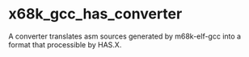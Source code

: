 # x68k_gcc_has_converter
A converter translates asm sources generated by m68k-elf-gcc into a format that processible by HAS.X.
